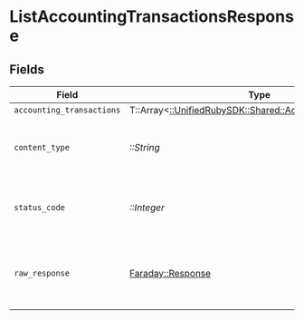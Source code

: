 # ListAccountingTransactionsResponse


## Fields

| Field                                                                                                     | Type                                                                                                      | Required                                                                                                  | Description                                                                                               |
| --------------------------------------------------------------------------------------------------------- | --------------------------------------------------------------------------------------------------------- | --------------------------------------------------------------------------------------------------------- | --------------------------------------------------------------------------------------------------------- |
| `accounting_transactions`                                                                                 | T::Array<[::UnifiedRubySDK::Shared::AccountingTransaction](../../models/shared/accountingtransaction.md)> | :heavy_minus_sign:                                                                                        | Successful                                                                                                |
| `content_type`                                                                                            | *::String*                                                                                                | :heavy_check_mark:                                                                                        | HTTP response content type for this operation                                                             |
| `status_code`                                                                                             | *::Integer*                                                                                               | :heavy_check_mark:                                                                                        | HTTP response status code for this operation                                                              |
| `raw_response`                                                                                            | [Faraday::Response](https://www.rubydoc.info/gems/faraday/Faraday/Response)                               | :heavy_check_mark:                                                                                        | Raw HTTP response; suitable for custom response parsing                                                   |